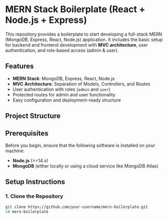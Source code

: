 # MERN Stack Boilerplate (React + Node.js + Express)

This repository provides a boilerplate to start developing a full-stack MERN (MongoDB, Express, React, Node.js) application. It includes the basic setup for backend and frontend development with **MVC architecture**, user authentication, and role-based access (admin & user).

## Features

- **MERN Stack**: MongoDB, Express, React, Node.js
- **MVC Architecture**: Separation of Models, Controllers, and Routes
- User authentication with roles (`admin` and `user`)
- Protected routes for admin and user functionality
- Easy configuration and deployment-ready structure

## Project Structure


## Prerequisites

Before you begin, ensure that the following software is installed on your machine:

- **Node.js** (>=14.x)
- **MongoDB** (either locally or using a cloud service like MongoDB Atlas)

## Setup Instructions

### 1. Clone the Repository

```bash
git clone https://github.com/your-username/mern-boilerplate.git
cd mern-boilerplate
